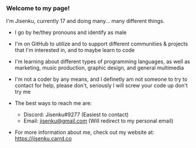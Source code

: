 ### Welcome to my page! 

I'm Jisenku, currently 17 and doing many... many different things.

- I go by he/they pronouns and identify as male
- I'm on GitHub to utilize and to support different communities & projects that I'm interested in, and to maybe learn to code
- I'm learning about different types of programming languages, as well as marketing, music production, graphic design, and general multimedia
- I'm not a coder by any means, and I definetly am not someone to try to contact for help, please don't, seriously I will screw your code up don't try me
- The best ways to reach me are:
  - Discord: Jisenku#9277 (Easiest to contact)
  - Email: jisenku@gmail.com (Will redirect to my personal email)
 
- For more information about me, check out my website at: https://jisenku.carrd.co
<!--
nom nom nom
-->
